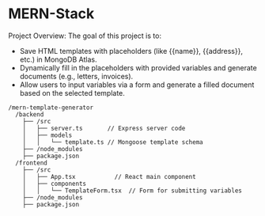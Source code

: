 # MERN-Stack

Project Overview:
The goal of this project is to:
- Save HTML templates with placeholders (like {{name}}, {{address}}, etc.) in MongoDB Atlas.
- Dynamically fill in the placeholders with provided variables and generate documents (e.g., letters, invoices).
- Allow users to input variables via a form and generate a filled document based on the selected template.

```
/mern-template-generator
  /backend
    ├── /src
    │   ├── server.ts       // Express server code
    │   ├── models
    │   │   └── template.ts // Mongoose template schema
    ├── /node_modules
    ├── package.json
  /frontend
    ├── /src
    │   ├── App.tsx           // React main component
    │   ├── components
    │   │   └── TemplateForm.tsx  // Form for submitting variables
    ├── /node_modules
    ├── package.json
